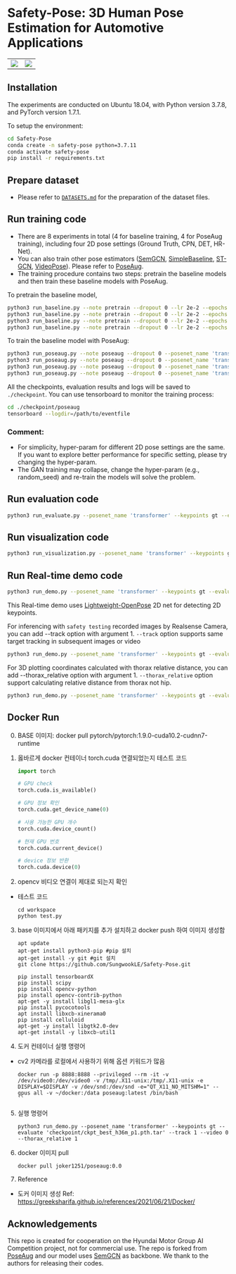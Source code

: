 # Safety-Pose: 3D Human Pose Estimation for Automotive Applications
<table style="border:0px">
   <tr>
       <td><img src="assets/demo1.gif" frame=void rules=none></td>
       <td><img src="assets/demo2.gif" frame=void rules=none></td>
   </tr>
</table>

## Installation
The experiments are conducted on Ubuntu 18.04, with Python version 3.7.8, and PyTorch version 1.7.1.

To setup the environment:
```sh
cd Safety-Pose
conda create -n safety-pose python=3.7.11
conda activate safety-pose
pip install -r requirements.txt
```

## Prepare dataset
* Please refer to [`DATASETS.md`](./DATASETS.md) for the preparation of the dataset files. 

## Run training code  
* There are 8 experiments in total (4 for baseline training, 4 for PoseAug training), including four 2D pose settings (Ground Truth, CPN, DET, HR-Net).
* You can also train other pose estimators ([SemGCN](https://github.com/garyzhao/SemGCN), [SimpleBaseline](https://github.com/una-dinosauria/3d-pose-baseline), [ST-GCN](https://github.com/vanoracai/Exploiting-Spatial-temporal-Relationships-for-3D-Pose-Estimation-via-Graph-Convolutional-Networks), [VideoPose](https://github.com/facebookresearch/VideoPose3D)). Please refer to [PoseAug](https://github.com/jfzhang95/PoseAug).
* The training procedure contains two steps: pretrain the baseline models and then train these baseline models with PoseAug.  

To pretrain the baseline model, 
```sh
python3 run_baseline.py --note pretrain --dropout 0 --lr 2e-2 --epochs 100 --posenet_name 'transformer' --checkpoint './checkpoint/pretrain_baseline' --keypoints gt
python3 run_baseline.py --note pretrain --dropout 0 --lr 2e-2 --epochs 100 --posenet_name 'transformer' --checkpoint './checkpoint/pretrain_baseline' --keypoints cpn_ft_h36m_dbb
python3 run_baseline.py --note pretrain --dropout 0 --lr 2e-2 --epochs 100 --posenet_name 'transformer' --checkpoint './checkpoint/pretrain_baseline' --keypoints detectron_ft_h36m
python3 run_baseline.py --note pretrain --dropout 0 --lr 2e-2 --epochs 100 --posenet_name 'transformer' --checkpoint './checkpoint/pretrain_baseline' --keypoints hr
```
To train the baseline model with PoseAug:
```sh
python3 run_poseaug.py --note poseaug --dropout 0 --posenet_name 'transformer' --lr_p 1e-3 --checkpoint './checkpoint/poseaug' --keypoints gt
python3 run_poseaug.py --note poseaug --dropout 0 --posenet_name 'transformer' --lr_p 1e-3 --checkpoint './checkpoint/poseaug' --keypoints cpn_ft_h36m_dbb
python3 run_poseaug.py --note poseaug --dropout 0 --posenet_name 'transformer' --lr_p 1e-3 --checkpoint './checkpoint/poseaug' --keypoints detectron_ft_h36m
python3 run_poseaug.py --note poseaug --dropout 0 --posenet_name 'transformer' --lr_p 1e-3 --checkpoint './checkpoint/poseaug' --keypoints hr
```
All the checkpoints, evaluation results and logs will be saved to `./checkpoint`. You can use tensorboard to monitor the training process:
```sh
cd ./checkpoint/poseaug
tensorboard --logdir=/path/to/eventfile
```

### Comment:
* For simplicity, hyper-param for different 2D pose settings are the same. If you want to explore better performance for specific setting, please try changing the hyper-param. 
* The GAN training may collapse, change the hyper-param (e.g., random_seed) and re-train the models will solve the problem.

## Run evaluation code

```sh
python3 run_evaluate.py --posenet_name 'transformer' --keypoints gt --evaluate '/path/to/checkpoint'
```
## Run visualization code
```sh
python3 run_visualization.py --posenet_name 'transformer' --keypoints gt --evaluate '/path/to/checkpoint'
```
## Run Real-time demo code
```sh
python3 run_demo.py --posenet_name 'transformer' --keypoints gt --evaluate '/path/to/checkpoint' --video 0
```
This Real-time demo uses [Lightweight-OpenPose](https://github.com/Daniil-Osokin/lightweight-human-pose-estimation.pytorch) 2D net for detecting 2D keypoints.

For inferencing with `safety testing` recorded images by Realsense Camera, you can add --track option with argument 1. `--track` option supports same target tracking in subsequent images or video 
```sh
python3 run_demo.py --posenet_name 'transformer' --keypoints gt --evaluate '/path/to/checkpoint' --track 1 --images data_extra/test_set/testsets/RGB/*.png
```

For 3D plotting coordinates calculated with thorax relative distance, you can add --thorax_relative option with argument 1. `--thorax_relative` option support calculating relative distance from thorax not hip.
```sh
python3 run_demo.py --posenet_name 'transformer' --keypoints gt --evaluate '/path/to/checkpoint' --thorax_relative 1 --track 1 --video 0
```

## Docker Run

0. BASE 이미지: docker pull pytorch/pytorch:1.9.0-cuda10.2-cudnn7-runtime

1. 옳바르게 docker 컨테이너 torch.cuda 연결되었는지 테스트 코드

	``` python
	import torch

	# GPU check
	torch.cuda.is_available()

	# GPU 정보 확인
	torch.cuda.get_device_name(0)

	# 사용 가능한 GPU 개수
	torch.cuda.device_count()

	# 현재 GPU 번호
	torch.cuda.current_device()

	# device 정보 반환
	torch.cuda.device(0)
	```

2. opencv 비디오 연결이 제대로 되는지 확인
 - 테스트 코드
 
	 ```
	 cd workspace
	 python test.py
	 ```

3. base 이미지에서 아래 패키지를 추가 설치하고 docker push 하여 이미지 생성함

	```
	apt update
	apt-get install python3-pip #pip 설치
	apt-get install -y git #git 설치
	git clone https://github.com/SungwookLE/Safety-Pose.git

	pip install tensorboardX
	pip install scipy
	pip install opencv-python
	pip install opencv-contrib-python
	apt-get -y install libgl1-mesa-glx
	pip install pycocotools
	apt install libxcb-xinerama0
	pip install celluloid
	apt-get -y install libgtk2.0-dev
	apt-get install -y libxcb-util1
	```

4. 도커 컨테이너 실행 명령어
 - cv2 카메라를 로컬에서 사용하기 위해 옵션 키워드가 많음

	```
	docker run -p 8888:8888 --privileged --rm -it -v /dev/video0:/dev/video0 -v /tmp/.X11-unix:/tmp/.X11-unix -e DISPLAY=$DISPLAY -v /dev/snd:/dev/snd -e="QT_X11_NO_MITSHM=1" --gpus all -v ~/docker:/data poseaug:latest /bin/bash
	``

5. 실행 명령어

	```
	python3 run_demo.py --posenet_name 'transformer' --keypoints gt --evaluate 'checkpoint/ckpt_best_h36m_p1.pth.tar' --track 1 --video 0 --thorax_relative 1
	```

6. docker 이미지 pull

	```
	docker pull joker1251/poseaug:0.0
	```

7. Reference
 - 도커 이미지 생성 Ref: https://greeksharifa.github.io/references/2021/06/21/Docker/


## Acknowledgements
This repo is created for cooperation on the Hyundai Motor Group AI Competition project, not for commercial use. The repo is forked from [PoseAug](https://github.com/jfzhang95/PoseAug) and our model uses [SemGCN](https://github.com/garyzhao/SemGCN) as backbone. We thank to the authors for releasing their codes.
